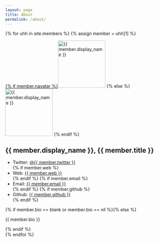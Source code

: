 ```yaml
---
layout: page
title: About
permalink: /about/
---
```


{% for uhh in site.members %}
{% assign member = uhh[1] %}
<div id="{{ member.display_name }}" class="member">
<p></p>
<a href="{{ member.web }}">
{% if member.navatar %}<img class="before" src="{{ member.navatar }}" alt="{{ member.display_name }}" width="150" height="150"></a>
{% else %}
<img class="before" src="http://www.gravatar.com/avatar/{{ member.gravatar }}?s=150"alt="{{ member.display_name }}" width="150" height="150"></a>
{% endif %}
<h2>{{ member.display_name }}, {{ member.title }}</h2>
<ul>
<li>Twitter: <a href="https://twitter.com/{{ member.twitter }}">@{{ member.twitter }}</a></li>
{% if member.web %}<li>Web: <a href="{{ member.web }}">{{ member.web }}</a></li>{% endif %}
{% if member.email %}<li>Email: <a href="mailto:{{ member.email }}">{{ member.email }}</a></li>{% endif %}
{% if member.github %}<li>Github: <a href="https://github.com/{{ member.github }}">{{ member.github }}</a></li>{% endif %}
</ul>
{% if member.bio == blank or member.bio == nil %}{% else %}<p>{{ member.bio }}</p>{% endif %}
</div>
{% endfor %}